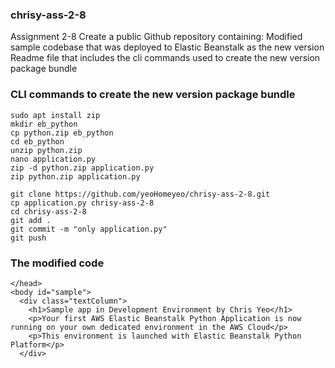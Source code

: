 ### chrisy-ass-2-8
Assignment 2-8 
Create a public Github repository containing: Modified sample codebase that was deployed to Elastic Beanstalk as the new version Readme file that includes the cli commands used to create the new version package bundle

### CLI commands to create the new version package bundle
```
sudo apt install zip
mkdir eb_python
cp python.zip eb_python
cd eb_python
unzip python.zip
nano application.py
zip -d python.zip application.py
zip python.zip application.py

git clone https://github.com/yeoHomeyeo/chrisy-ass-2-8.git
cp application.py chrisy-ass-2-8
cd chrisy-ass-2-8
git add .
git commit -m "only application.py"
git push

```

### The modified code
```
</head>
<body id="sample">
  <div class="textColumn">
    <h1>Sample app in Development Environment by Chris Yeo</h1>
    <p>Your first AWS Elastic Beanstalk Python Application is now running on your own dedicated environment in the AWS Cloud</p>
    <p>This environment is launched with Elastic Beanstalk Python Platform</p>
  </div>
```
